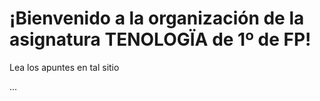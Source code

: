 # ¡Bienvenido a la organización de la asignatura TENOLOGÏA de 1º de FP!

Lea los apuntes en tal sitio

...

